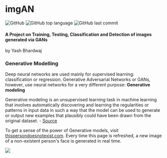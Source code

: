 
# imgAN
![GitHub](https://img.shields.io/github/license/cryozeus/imgAN?style=for-the-badge)
![GitHub top language](https://img.shields.io/github/languages/top/cryozeus/imGAN?style=for-the-badge)
![GitHub last commit](https://img.shields.io/github/last-commit/cryozeus/imGAN?style=for-the-badge)

#### A Project on Training, Testing, Classification and Detection of images generated via **GANs**
by Yash Bhardwaj


### Generative Modelling
Deep neural networks are used mainly for supervised learning: classification or regression. Generative Adversarial Networks or GANs, however, use neural networks for a very different purpose: **Generative modeling**

Generative modeling is an unsupervised learning task in machine learning that involves automatically discovering and learning the regularities or patterns in input data in such a way that the model can be used to generate or output new examples that plausibly could have been drawn from the original dataset. - [Source](https://machinelearningmastery.com/what-are-generative-adversarial-networks-gans/)

To get a sense of the power of Generative models, visit [thispersondoesnotexist.com](https://www.thispersondoesnotexist.com). Every time this page is refreshed, a new image of a non-existent person's face is generated in real time.


<img src="https://imgix.bustle.com/inverse/4b/17/8f/0e/cf91/4506/99c7/e6a491c5d4ac/these-people-are-not-real--they-were-produced-by-our-generator-that-allows-control-over-different-a.png" /> 
